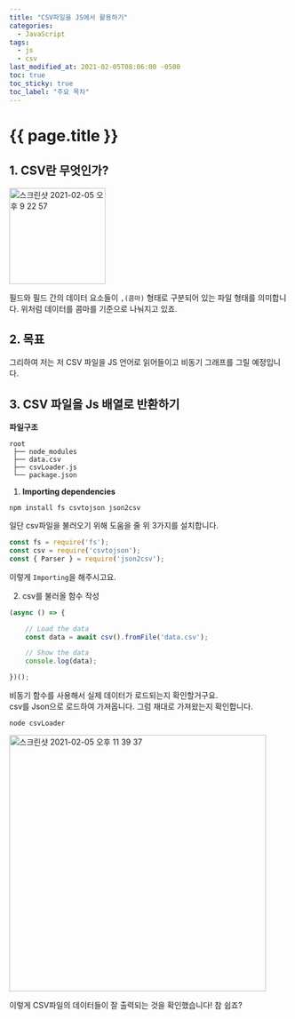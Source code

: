 ```yaml
---
title: "CSV파일을 JS에서 활용하기"
categories: 
  - JavaScript
tags:
  - js
  - csv
last_modified_at: 2021-02-05T08:06:00 -0500
toc: true
toc_sticky: true
toc_label: "주요 목차"
---
```


# {{ page.title }}

## 1. CSV란 무엇인가?

<img width="173" alt="스크린샷 2021-02-05 오후 9 22 57" src="https://user-images.githubusercontent.com/70752848/107033221-53c67f00-67f8-11eb-9670-7ebe049c3f62.png">

필드와 필드 간의 데이터 요소들이 `,(콤마)` 형태로 구분되어 있는 파일 형태를 의미합니다. 위처럼 데이터를 콤마를 기준으로 나눠지고 있죠.

## 2. 목표

그리하여 저는 저 CSV 파일을 JS 언어로 읽어들이고 비동기 그래프를 그릴 예정입니다.

## 3. CSV 파일을 Js 배열로 반환하기

**파일구조**
```
root
 ├── node_modules
 ├── data.csv
 ├── csvLoader.js
 └── package.json
```

1. **Importing dependencies**

```
npm install fs csvtojson json2csv
```
일단 csv파일을 불러오기 위해 도움을 줄 위 3가지를 설치합니다.


```js
const fs = require('fs');
const csv = require('csvtojson');
const { Parser } = require('json2csv');
```

이렇게 `Importing`을 해주시고요.

2. csv를 불러올 함수 작성

```js
(async () => {

    // Load the data
    const data = await csv().fromFile('data.csv');

    // Show the data
    console.log(data);

})();
```
비동기 함수를 사용해서 실제 데이터가 로드되는지 확인할거구요.  
csv를 Json으로 로드하여 가져옵니다.
그럼 재대로 가져왔는지 확인합니다.
```
node csvLoader
```

<img width="462" alt="스크린샷 2021-02-05 오후 11 39 37" src="https://user-images.githubusercontent.com/70752848/107047676-6dbd8d00-680b-11eb-94d4-7729cb6d11af.png">

이렇게 CSV파일의 데이터들이 잘 출력되는 것을 확인했습니다!
참 쉽죠?
